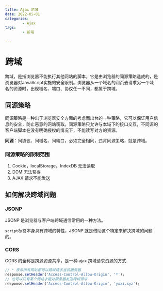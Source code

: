 ```yaml
---
title: Ajax 跨域
date: 2022-05-01
categories:
        - Ajax
tags:
        - 前端

---
```


# 跨域

跨域，是指浏览器不能执行其他网站的脚本。它是由浏览器的同源策略造成的，是浏览器对JavaScript实施的安全限制。浏览器从一个域名的网页去请求另一个域名的资源时，出现域名、端口、协议任一不同，都属于跨域。

## 同源策略

同源策略是一种出于浏览器安全方面的考虑而出台的一种策略，它可以保证用户信息的安全，防止恶意的网站窃取。同源策略只允许与本域下的接口交互，不同源的客户端脚本在没有明确授权的情况下，不能读写对方的资源。

**同源**：同协议、同域名、同端口，必须完全相同，违背同源策略，就是跨域。

### 同源策略的限制范围

1. Cookie，localStorage，IndexDB 无法读取
2. DOM 无法获得
3. AJAX 请求不能发送

## 如何解决跨域问题

### JSONP

JSONP 是浏览器与客户端跨域通信常用的一种方法。

`script`标签本身具有跨域的特性，JSONP 就是借助这个特定来解决跨域的问题的。

### CORS

CORS 的全称是跨源资源共享，是一种 ajax 跨域请求资源的方式.

```js
// * 表示所有网站都可以跨域请求当前服务器
response.setHeader('Access-Control-Allow-Origin', '*');
// 也可以只有某个网站才能对服务器发送跨域请求
response.setHeader('Access-Control-Allow-Origin', 'yxzi.xyz');
```
